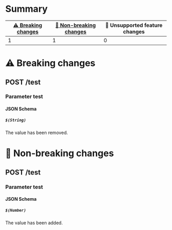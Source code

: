 # Summary

| [⚠️ Breaking changes](#breaking-changes) | [🙆 Non-breaking changes](#non-breaking-changes) | 🤷 Unsupported feature changes |
|------------------------------------------|-------------------------------------------------|-------------------------------|
| 1                                        | 1                                               | 0                             |

# <span id="breaking-changes"></span>⚠️ Breaking changes

## **POST** /test

### Parameter test

#### JSON Schema

##### `$(String)`

The value has been removed.

# <span id="non-breaking-changes"></span>🙆 Non-breaking changes

## **POST** /test

### Parameter test

#### JSON Schema

##### `$(Number)`

The value has been added.
